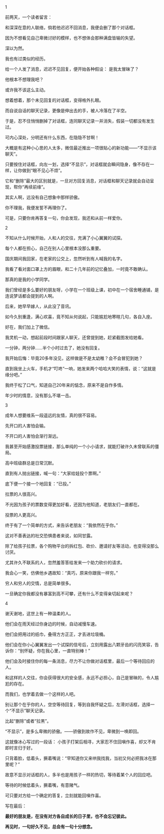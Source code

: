 1

前两天，一个读者留言：

和深深在意的人联络，倘若他迟迟不回消息，我便会删了那个对话框。

因为不想看见自己卑微讨好的模样，也不想体会那种满盘皆输的失望。

深以为然。

我也有过类似的经历。

给一个人发了消息，迟迟不见回复，便开始各种假设：
是我太冒昧了？

他根本不想理我吧？

或许我不该这么主动。

想着想着，那个未见回复的对话框，变得格外扎眼。

而自说自话的聊天记录，更像是伸出去的手，被人冷落在了半空。

于是，忍不住悄悄删掉了对话框，连同聊天记录一并消失，假装一切都没有发生过。

可内心深处，分明还有什么东西，在隐隐不甘啊！

大概是有这种小心思的人太多，微信最近推出一项很贴心的新功能——“不显示该聊天”。

只要按住对话框，向左一划，选择“不显示”，对话框就会瞬间隐身，像不存在一样，让你做到“眼不见心不烦”。

它和“删除”最大的区别就是，一旦对方回复消息，对话框和聊天记录就会自动呈现，帮你“再续前缘”。

其实人啊，远没有自己想象中那样骄傲。

你不理我，我便发誓不再理你了。

可是，只要你肯再答复一句，你会发现，我还和从前一样爱你。

2

不知从什么时候开始，人和人的交往，充满了小心翼翼的试探。

每个人都在担心，自己在别人心里根本没那么重要。

国庆期间我回家，在老家的公交上，忽然听到有人喊我的名字。

我看了看对面口罩上方的眉眼，和二十几年前的记忆叠加，一时竟不敢确认。

那真的是我的小学同学。

我们曾经是多么要好的朋友呀，小学在一个班级上课，初中在一个宿舍睡通铺，是连说梦话都会提到的人啊。

后来，她早早嫁人，从此没了音讯。

如今久别重逢，满心欢喜，竟不知从何说起，只能尴尬地寒暄几句，各自入座。

好在，我们加上了微信。

我灵机一动，想起前段时间跟家人聊天，还曾提到她，赶紧截图发给她看。

一分钟，两分钟……半个小时过去了，她没有回复。

我开始后悔：毕竟20多年没见，这样做是不是太幼稚？会不会冒犯到她？

直到我坐上火车，手机才“叮咚”一响，她发来两个哈哈大笑的表情，说：“这就是缘分吧。”

我终于松了口气，知道自己20年来的惦念，原来不是自作多情。

年少时的情意，没有那么不堪一击。

3

成年人想要维系一段遥远的友情，真的很不容易。

先开口的人害怕会输。

不开口的人害怕会渐行渐远。

我甚至开始感激投票链接，那么单纯的一个小小请求，就能打破许久未曾联系的僵局。

高中班级群总是日常沉默。

直到有人抛出链接，喊一句：“大家给娃投个票啊。”

底下便一个接一个地回复：“已投。”

拉票的人很高兴。

不光因为孩子的票数变得更加好看，还因为他知道，老朋友们一直都在。

投票的人更高兴。

终于有了一个简单的方式，来告诉老朋友：“我依然在乎你。”

这对不善表达的社交恐惧患者来说，如同甘露。

除了给孩子拉票，各个购物平台的拆红包、砍价、邀请好友等活动，也变得没那么讨厌。

尤其许久不联系的人，忽然羞答答给发来一个助力砍价的请求。

我会心一笑，仿佛他乡遇故知：“真巧，原来你跟我一样穷。”

穷人和穷人的交情，总是简单很多。

一旦确定你我都没有暴富到高不可攀，还有什么不变得亲切起来呢？

4

谢天谢地，这世上有一种温柔的人。

他们会在雨天经过你身边的时候，自动减慢车速。

他们会把用过的纸巾，叠得方方正正，才丢进垃圾桶。

他们会在你小心翼翼发出一个试探的信号后，立刻用露出八颗牙齿的闪亮笑容，告诉你：“别怀疑，你在我心里，一直特别棒！”

他们会及时接住你的每一条消息，尽力不让你做对话框里，最后一个等待回应的人。

和这样的人交往，你会获得很大的安全感，永远不必担心，自己是冒昧的，令人尴尬的存在。

而我们，也学着去做一个这样的人吧。

别让那个在乎你的人，空空等待回复，等到自我怀疑之后，左滑对话框，选择一个“不显示”聊天记录。

比起“删除”或者“拉黑”。

“不显示”，是多么卑微的骄傲。——骄傲到故作不见，卑微到一唤即回。

这就像冰心写过的一段话：
小孩子打架后相寻，大家忍不住回嗔作喜，却又不肯即时言归于好。

只背着脸，低着头，撅着嘴说：“早知道你又来哄我找我，当初又何必把我冰在那里呢？”

故意不显示对话框的人，多半也是用孩子一样的热切，等待着某个人的回应吧。

等待的时候低着头，撅着嘴，有意赌气。

可只要对方给一个确定的答复，立刻就能回嗔作喜。

写在最后：

**最好的朋友是，在没有对方各自成长的日子里，也不会忘记彼此。**

**再见时，一句好久不见，总会有一句十分想念。**